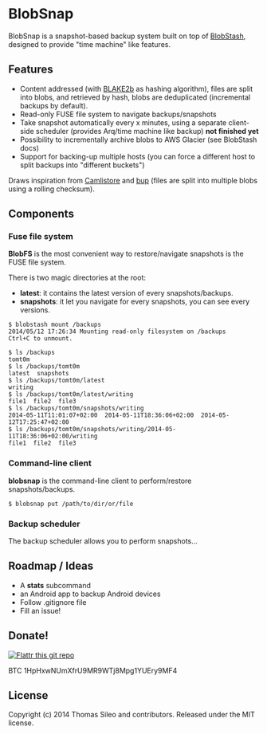 BlobSnap
========

BlobSnap is a snapshot-based backup system built on top of [BlobStash](https://github.com/tsileo/blobstash), designed to provide "time machine" like features.

## Features

- Content addressed (with [BLAKE2b](https://blake2.net) as hashing algorithm), files are split into blobs, and retrieved by hash, blobs are deduplicated (incremental backups by default).
- Read-only FUSE file system to navigate backups/snapshots
- Take snapshot automatically every x minutes, using a separate client-side scheduler (provides Arq/time machine like backup) **not finished yet**
- Possibility to incrementally archive blobs to AWS Glacier (see BlobStash docs)
- Support for backing-up multiple hosts (you can force a different host to split backups into "different buckets")

Draws inspiration from [Camlistore](camlistore.org) and [bup](https://github.com/bup/bup) (files are split into multiple blobs using a rolling checksum).

## Components

### Fuse file system

**BlobFS** is the most convenient way to restore/navigate snapshots is the FUSE file system.

There is two magic directories at the root:

- **latest**: it contains the latest version of every snapshots/backups.
- **snapshots**: it let you navigate for every snapshots, you can see every versions.

```console
$ blobstash mount /backups
2014/05/12 17:26:34 Mounting read-only filesystem on /backups
Ctrl+C to unmount.
```

```console
$ ls /backups
tomt0m
$ ls /backups/tomt0m
latest  snapshots
$ ls /backups/tomt0m/latest
writing
$ ls /backups/tomt0m/latest/writing
file1  file2  file3
$ ls /backups/tomt0m/snapshots/writing
2014-05-11T11:01:07+02:00  2014-05-11T18:36:06+02:00  2014-05-12T17:25:47+02:00
$ ls /backups/tomt0m/snapshots/writing/2014-05-11T18:36:06+02:00/writing
file1  file2  file3
```
### Command-line client

**blobsnap** is the command-line client to perform/restore snapshots/backups.

```console
$ blobsnap put /path/to/dir/or/file
```

### Backup scheduler

The backup scheduler allows you to perform snapshots...

## Roadmap / Ideas

- A **stats** subcommand
- an Android app to backup Android devices
- Follow .gitignore file
- Fill an issue!

## Donate!

[![Flattr this git repo](http://api.flattr.com/button/flattr-badge-large.png)](https://flattr.com/submit/auto?user_id=tsileo&url=https%3A%2F%2Fgithub.com%2Ftsileo%2Fblobsnap)

BTC 1HpHxwNUmXfrU9MR9WTj8Mpg1YUEry9MF4

## License

Copyright (c) 2014 Thomas Sileo and contributors. Released under the MIT license.

